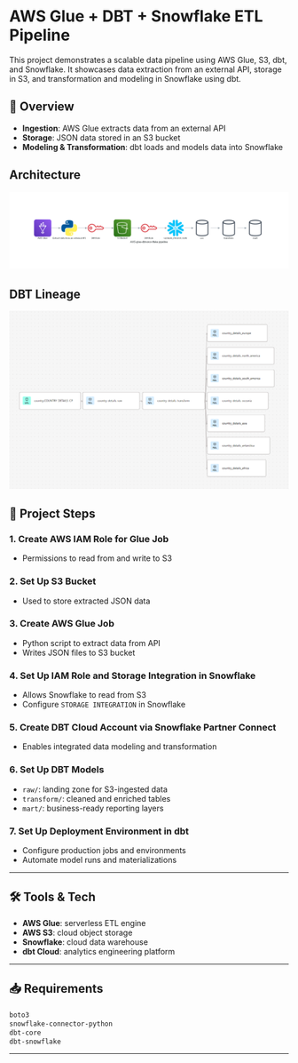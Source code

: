 # AWS Glue + DBT + Snowflake ETL Pipeline

This project demonstrates a scalable data pipeline using AWS Glue, S3, dbt, and Snowflake. It showcases data extraction from an external API, storage in S3, and transformation and modeling in Snowflake using dbt.

## 🚀 Overview

- **Ingestion**: AWS Glue extracts data from an external API
- **Storage**: JSON data stored in an S3 bucket
- **Modeling & Transformation**: dbt loads and models data into Snowflake

## Architecture
![Architecture Diagram](diagrams/architecture.png)

## DBT Lineage
![Linage Diagram](diagrams/DBTLineage.png)


## 📌 Project Steps

### 1. Create AWS IAM Role for Glue Job
- Permissions to read from and write to S3

### 2. Set Up S3 Bucket
- Used to store extracted JSON data

### 3. Create AWS Glue Job
- Python script to extract data from API
- Writes JSON files to S3 bucket

### 4. Set Up IAM Role and Storage Integration in Snowflake
- Allows Snowflake to read from S3
- Configure `STORAGE INTEGRATION` in Snowflake

### 5. Create DBT Cloud Account via Snowflake Partner Connect
- Enables integrated data modeling and transformation

### 6. Set Up DBT Models
- `raw/`: landing zone for S3-ingested data
- `transform/`: cleaned and enriched tables
- `mart/`: business-ready reporting layers

### 7. Set Up Deployment Environment in dbt
- Configure production jobs and environments
- Automate model runs and materializations

---

## 🛠 Tools & Tech
- **AWS Glue**: serverless ETL engine
- **AWS S3**: cloud object storage
- **Snowflake**: cloud data warehouse
- **dbt Cloud**: analytics engineering platform

---

## 📥 Requirements
```
boto3
snowflake-connector-python
dbt-core
dbt-snowflake
```

---

